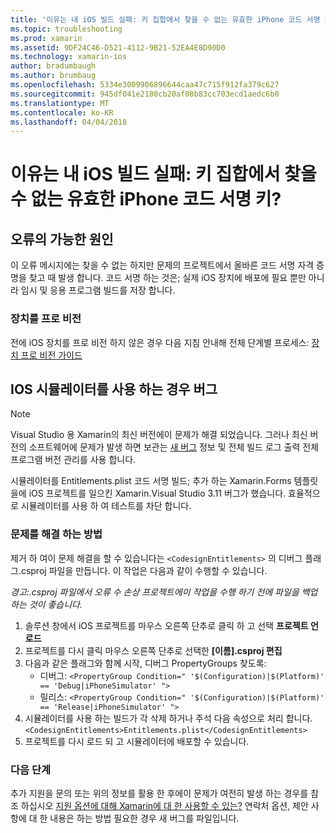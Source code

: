 ```yaml
---
title: '이유는 내 iOS 빌드 실패: 키 집합에서 찾을 수 없는 유효한 iPhone 코드 서명 키?'
ms.topic: troubleshooting
ms.prod: xamarin
ms.assetid: 9DF24C46-D521-4112-9B21-52EA4E8D90D0
ms.technology: xamarin-ios
author: bradumbaugh
ms.author: brumbaug
ms.openlocfilehash: 5334e3009906896644caa47c715f912fa379c627
ms.sourcegitcommit: 945df041e2180cb20af08b83cc703ecd1aedc6b0
ms.translationtype: MT
ms.contentlocale: ko-KR
ms.lasthandoff: 04/04/2018
---
```

# <a name="why-does-my-ios-build-fail-with-no-valid-iphone-code-signing-keys-found-in-keychain"></a>이유는 내 iOS 빌드 실패: 키 집합에서 찾을 수 없는 유효한 iPhone 코드 서명 키?

## <a name="cause-of-the-error"></a>오류의 가능한 원인
이 오류 메시지에는 찾을 수 없는 하지만 문제의 프로젝트에서 올바른 코드 서명 자격 증명을 찾고 때 발생 합니다. 코드 서명 하는 것은; 실제 iOS 장치에 배포에 필요 뿐만 아니라 임시 및 응용 프로그램 빌드를 저장 합니다. 


### <a name="provisioning-devices"></a>장치를 프로 비전
전에 iOS 장치를 프로 비전 하지 않은 경우 다음 지침 안내해 전체 단계별 프로세스: [장치 프로 비전 가이드](~/ios/get-started/installation/device-provisioning/index.md)


## <a name="bug-when-using-ios-simulator"></a>IOS 시뮬레이터를 사용 하는 경우 버그

> [!NOTE]
> Visual Studio 용 Xamarin의 최신 버전에이 문제가 해결 되었습니다. 그러나 최신 버전의 소프트웨어에 문제가 발생 하면 보관는 [새 버그](~/cross-platform/troubleshooting/questions/howto-file-bug.md) 정보 및 전체 빌드 로그 출력 전체 프로그램 버전 관리를 사용 합니다.


시뮬레이터를 Entitlements.plist 코드 서명 빌드; 추가 하는 Xamarin.Forms 템플릿을에 iOS 프로젝트를 일으킨 Xamarin.Visual Studio 3.11 버그가 했습니다. 효율적으로 시뮬레이터를 사용 하 여 테스트를 차단 합니다.

### <a name="how-to-fix"></a>문제를 해결 하는 방법
제거 하 여이 문제 해결을 할 수 있습니다는 `<CodesignEntitlements>` 의 디버그 플래그.csproj 파일을 만듭니다. 이 작업은 다음과 같이 수행할 수 있습니다.

*경고:.csproj 파일에서 오류 수 손상 프로젝트에이 작업을 수행 하기 전에 파일을 백업 하는 것이 좋습니다.*

1. 솔루션 창에서 iOS 프로젝트를 마우스 오른쪽 단추로 클릭 하 고 선택 **프로젝트 언로드**
2. 프로젝트를 다시 클릭 마우스 오른쪽 단추로 선택한 **[이름].csproj 편집**
3. 다음과 같은 플래그와 함께 시작, 디버그 PropertyGroups 찾도록:
   - 디버그: `<PropertyGroup Condition=" '$(Configuration)|$(Platform)' == 'Debug|iPhoneSimulator' ">`
   - 릴리스: `<PropertyGroup Condition=" '$(Configuration)|$(Platform)' == 'Release|iPhoneSimulator' ">`
4. 시뮬레이터를 사용 하는 빌드가 각 삭제 하거나 주석 다음 속성으로 처리 합니다. `<CodesignEntitlements>Entitlements.plist</CodesignEntitlements>`
5. 프로젝트를 다시 로드 되 고 시뮬레이터에 배포할 수 있습니다.

### <a name="next-steps"></a>다음 단계
추가 지원을 문의 또는 위의 정보를 활용 한 후에이 문제가 여전히 발생 하는 경우를 참조 하십시오 [지원 옵션에 대해 Xamarin에 대 한 사용할 수 있는?](~/cross-platform/troubleshooting/support-options.md) 연락처 옵션, 제안 사항에 대 한 내용은 하는 방법 필요한 경우 새 버그를 파일입니다. 
